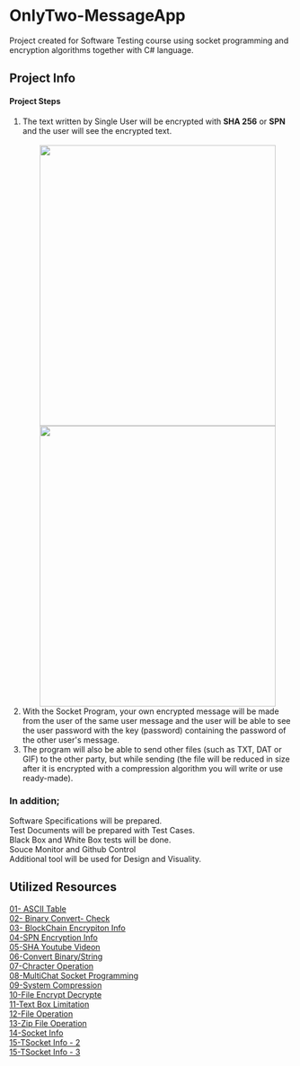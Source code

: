 <h1> OnlyTwo-MessageApp </h1>

<p>Project created for Software Testing course using socket programming and encryption algorithms together with C# language.</p>

<div class="info">
  <h2> Project Info </h2>
  <h4>Project Steps</h4>
  <ol>
    <li>The text written by Single User will be encrypted with <b>SHA 256</b> or <b>SPN</b> and the user will see the encrypted text.</li><br>
    <div align="center">
      <image src="https://github.com/KaganCanSit/OnlyTwo-MessageApp/blob/main/Project%20Info%20And%20%20Report/01.%20Project%20Info/SHA256%20.png" height="500px" width="420px">
      <image src="https://github.com/KaganCanSit/OnlyTwo-MessageApp/blob/main/Project%20Info%20And%20%20Report/01.%20Project%20Info/SPN.png"  height="500px" width="420px">
    </div>
    <li>With the Socket Program, your own encrypted message will be made from the user of the same user message and the user will be able to see the user password with the key (password) containing the password of the other user's message.</li>
    <li>The program will also be able to send other files (such as TXT, DAT or GIF) to the other party, but while sending (the file will be reduced in size after it is encrypted with a compression algorithm you will write or use ready-made).</li>
  </ol>
  <p>
      <h3>In addition;</h3>
      Software Specifications will be prepared.<br>
      Test Documents will be prepared with Test Cases.<br>
      Black Box and White Box tests will be done.<br>
      Souce Monitor and Github Control<br>
      Additional tool will be used for Design and Visuality.<br>
  </p>
</div>
    
<div class="sources">
  <h2>Utilized Resources</h2>
    <a href="https://tr.wikipedia.org/wiki/ASCII">01- ASCII Table</a><br>
    <a href="https://www.rapidtables.com/convert/number/binary-to-ascii.html">02- Binary Convert- Check</a><br>
    <a href="https://www.serkanduran.com.tr/blockchain/blockchain-sifreleme-nasil-calisir/">03- BlockChain Encrypiton Info</a><br>
    <a href="https://akademiksunum.com/index.jsp?modul=document&folder=1773482bfc1501276f22c3254c4559626eaa45e4">04-SPN Encryption Info</a><br>
    <a href="https://www.youtube.com/watch?v=vtI6Wd7DogQ">05-SHA Youtube Videon</a><br>
    <a href="https://www.fluxbytes.com/csharp/convert-string-to-binary-and-binary-to-string-in-c/">06-Convert Binary/String</a><br>
    <a href="https://social.msdn.microsoft.com/Forums/tr-TR/003e8603-9163-4a0f-b4f2-c0f8e08f54f3/c-string-de-istenilen-karakteri-deitirme?forum=csharptr">07-Chracter Operation</a><br>
    <a href="https://www.youtube.com/watch?v=EzkvHj9s_Ys">08-MultiChat Socket Programming</a><br>
    <a href="http://www.yazilimmutfagi.com/index.php/2011/01/07/csharp-system-compression-dosya-sikistirma/">09-System Compression</a><br>
    <a href="https://www.youtube.com/watch?v=CFfjZfkciQQ">10-File Encrypt Decrypte</a><br>
    <a href="https://www.bilisimkonulari.com/c-textboxa-girilen-karakterleri-sayma-ve-sinirlama.html">11-Text Box Limitation</a><br>
    <a href="https://docs.microsoft.com/tr-tr/dotnet/standard/io/how-to-compress-and-extract-files">12-File Operation</a><br>
    <a href="https://www.youtube.com/watch?v=A-vShsIelvk">13-Zip File Operation</a><br>
    <a href="https://docs.microsoft.com/tr-tr/dotnet/api/system.net.sockets.socket.sendfile?view=net-6.0">14-Socket Info</a><br>
    <a href="https://www.codeproject.com/Questions/1090382/Tcp-IP-file-transfer-in-NET-using-socket-programmi">15-TSocket Info - 2</a><br>
    <a href="https://www.c-sharpcorner.com/uploadfile/0a7dc8/file-transfer-program-using-C-Sharp-net-windows-application/">15-TSocket Info - 3</a><br>
  </ul></div>
